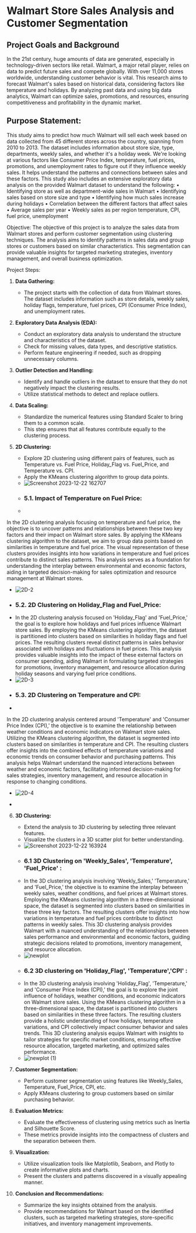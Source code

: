 # Walmart Store Sales Analysis and Customer Segmentation
## Project Goals and Background

In the 21st century, huge amounts of data are generated, especially in technology-driven sectors like retail. Walmart, a major retail player, relies on data to predict future sales and compete globally. With over 11,000 stores worldwide, understanding customer behavior is vital. This research aims to forecast Walmart's sales based on historical data, considering factors like temperature and holidays. By analyzing past data and using big data analytics, Walmart can optimize sales, promotions, and resources, ensuring competitiveness and profitability in the dynamic market.

## Purpose Statement:
This study aims to predict how much Walmart will sell each week based on data collected from 45 different stores across the country, spanning from 2010 to 2013. The dataset includes information about store size, type, departments, weekly sales, and whether it's a holiday week. We're looking at various factors like Consumer Price Index, temperature, fuel prices, promotions, and unemployment rates to figure out if they influence weekly sales. It helps understand the patterns and connections between sales and these factors.
This study also includes an extensive exploratory data analysis on the provided Walmart dataset to understand the following:
• Identifying store as well as department-wide sales in Walmart
• Identifying sales based on store size and type
• Identifying how much sales increase during holidays
• Correlation between the different factors that affect sales
• Average sales per year
• Weekly sales as per region temperature, CPI, fuel price, unemployment

Objective:
The objective of this project is to analyze the sales data from Walmart stores and perform customer segmentation using clustering techniques. The analysis aims to identify patterns in sales data and group stores or customers based on similar characteristics. This segmentation can provide valuable insights for targeted marketing strategies, inventory management, and overall business optimization.

Project Steps:

1. **Data Gathering:**
   - The project starts with the collection of data from Walmart stores. The dataset includes information such as store details, weekly sales, holiday flags, temperature, fuel prices, CPI (Consumer Price Index), and unemployment rates.

2. **Exploratory Data Analysis (EDA):**
   - Conduct an exploratory data analysis to understand the structure and characteristics of the dataset.
   - Check for missing values, data types, and descriptive statistics.
   - Perform feature engineering if needed, such as dropping unnecessary columns.

3. **Outlier Detection and Handling:**
   - Identify and handle outliers in the dataset to ensure that they do not negatively impact the clustering results.
   - Utilize statistical methods to detect and replace outliers.

4. **Data Scaling:**
   - Standardize the numerical features using Standard Scaler to bring them to a common scale.
   - This step ensures that all features contribute equally to the clustering process.

5. **2D Clustering:**
   - Explore 2D clustering using different pairs of features, such as Temperature vs. Fuel Price, Holiday_Flag vs. Fuel_Price, and Temperature vs. CPI.
   - Apply the KMeans clustering algorithm to group data points.
   - ![Screenshot 2023-12-22 162707](https://github.com/Rutuja-Salunke/walmart-sales-dataset-using-KMeans/assets/102023809/d9dac7e7-8311-4181-8d86-3a19fc2e92a3)
   - ### 5.1. Impact of Temperature on Fuel Price:
   - 
In the 2D clustering analysis focusing on temperature and fuel price, the objective is to uncover patterns and relationships between these two key factors and their impact on Walmart store sales. By applying the KMeans clustering algorithm to the dataset, we aim to group data points based on similarities in temperature and fuel price. The visual representation of these clusters provides insights into how variations in temperature and fuel prices contribute to distinct sales patterns. This analysis serves as a foundation for understanding the interplay between environmental and economic factors, aiding in targeted decision-making for sales optimization and resource management at Walmart stores.
   - ![2D-2](https://github.com/Rutuja-Salunke/walmart-sales-dataset-using-KMeans/assets/102023809/e0ea0d5b-3c60-4694-af59-a2d360a48608)
   - ### 5.2. 2D Clustering on Holiday_Flag and Fuel_Price:
   - In the 2D clustering analysis focused on 'Holiday_Flag' and 'Fuel_Price,' the goal is to explore how holidays and fuel prices influence Walmart store sales. By employing the KMeans clustering algorithm, the dataset is partitioned into clusters based on similarities in holiday flags and fuel prices. The resulting clusters reveal distinct patterns in sales behavior associated with holidays and fluctuations in fuel prices. This analysis provides valuable insights into the impact of these external factors on consumer spending, aiding Walmart in formulating targeted strategies for promotions, inventory management, and resource allocation during holiday seasons and varying fuel price conditions.
   - ![2D-3](https://github.com/Rutuja-Salunke/walmart-sales-dataset-using-KMeans/assets/102023809/2d1dce90-a10a-4126-8e0b-a35f846ed93c)
   - ### 5.3. 2D Clustering on Temperature and CPI:
   - 
In the 2D clustering analysis centered around 'Temperature' and 'Consumer Price Index (CPI),' the objective is to examine the relationship between weather conditions and economic indicators on Walmart store sales. Utilizing the KMeans clustering algorithm, the dataset is segmented into clusters based on similarities in temperature and CPI. The resulting clusters offer insights into the combined effects of temperature variations and economic trends on consumer behavior and purchasing patterns. This analysis helps Walmart understand the nuanced interactions between weather and economic factors, facilitating informed decision-making for sales strategies, inventory management, and resource allocation in response to changing conditions.
   - ![2D-4](https://github.com/Rutuja-Salunke/walmart-sales-dataset-using-KMeans/assets/102023809/d5e26692-c6bf-4cd7-b1d2-c8d17e3d61b4)

   - 


6. **3D Clustering:**
   - Extend the analysis to 3D clustering by selecting three relevant features.
   - Visualize the clusters in a 3D scatter plot for better understanding.
   - ![Screenshot 2023-12-22 163924](https://github.com/Rutuja-Salunke/walmart-sales-dataset-using-KMeans/assets/102023809/9cfa846b-3a9c-4083-928c-c5f5f0594c8b)
   - ### 6.1 3D Clustering on 'Weekly_Sales', 'Temperature', 'Fuel_Price' :
   - In the 3D clustering analysis involving 'Weekly_Sales,' 'Temperature,' and 'Fuel_Price,' the objective is to examine the interplay between weekly sales, weather conditions, and fuel prices at Walmart stores. Employing the KMeans clustering algorithm in a three-dimensional space, the dataset is segmented into clusters based on similarities in these three key factors. The resulting clusters offer insights into how variations in temperature and fuel prices contribute to distinct patterns in weekly sales. This 3D clustering analysis provides Walmart with a nuanced understanding of the relationships between sales performance and environmental and economic factors, guiding strategic decisions related to promotions, inventory management, and resource allocation.
   - ![newplot](https://github.com/Rutuja-Salunke/walmart-sales-dataset-using-KMeans/assets/102023809/2d434cd3-338e-402b-8446-b275297867ba)
   - ### 6.2 3D clustering on 'Holiday_Flag', 'Temperature','CPI' :
   - In the 3D clustering analysis involving 'Holiday_Flag', 'Temperature,' and 'Consumer Price Index (CPI),' the goal is to explore the joint influence of holidays, weather conditions, and economic indicators on Walmart store sales. Using the KMeans clustering algorithm in a three-dimensional space, the dataset is partitioned into clusters based on similarities in these three factors. The resulting clusters provide a holistic understanding of how holidays, temperature variations, and CPI collectively impact consumer behavior and sales trends. This 3D clustering analysis equips Walmart with insights to tailor strategies for specific market conditions, ensuring effective resource allocation, targeted marketing, and optimized sales performance.
   - ![newplot (1)](https://github.com/Rutuja-Salunke/walmart-sales-dataset-using-KMeans/assets/102023809/ac892ff2-06b6-4e2e-ac45-f7a1c615d1f7)



7. **Customer Segmentation:**
   - Perform customer segmentation using features like Weekly_Sales, Temperature, Fuel_Price, CPI, etc.
   - Apply KMeans clustering to group customers based on similar purchasing behavior.

8. **Evaluation Metrics:**
   - Evaluate the effectiveness of clustering using metrics such as Inertia and Silhouette Score.
   - These metrics provide insights into the compactness of clusters and the separation between them.

9. **Visualization:**
   - Utilize visualization tools like Matplotlib, Seaborn, and Plotly to create informative plots and charts.
   - Present the clusters and patterns discovered in a visually appealing manner.

10. **Conclusion and Recommendations:**
    - Summarize the key insights obtained from the analysis.
    - Provide recommendations for Walmart based on the identified clusters, such as targeted marketing strategies, store-specific initiatives, and inventory management improvements.


